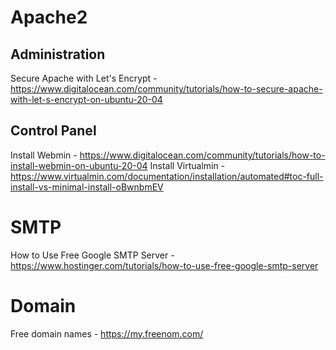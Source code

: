 
# Apache2
## Administration
Secure Apache with Let's Encrypt - https://www.digitalocean.com/community/tutorials/how-to-secure-apache-with-let-s-encrypt-on-ubuntu-20-04

## Control Panel
Install Webmin - https://www.digitalocean.com/community/tutorials/how-to-install-webmin-on-ubuntu-20-04
Install Virtualmin - https://www.virtualmin.com/documentation/installation/automated#toc-full-install-vs-minimal-install-oBwnbmEV

# SMTP 
How to Use Free Google SMTP Server - https://www.hostinger.com/tutorials/how-to-use-free-google-smtp-server

# Domain

Free domain names - https://my.freenom.com/
